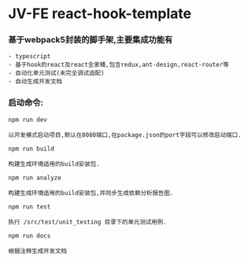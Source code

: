 # JV-FE react-hook-template


### 基于webpack5封装的脚手架,主要集成功能有

    - typescript
    - 基于hook的react及react全家桶,包含redux,ant-design,react-router等
    - 自动化单元测试(未完全调试适配)
    - 自动生成开发文档

### 启动命令:
`npm run dev`
   
    以开发模式启动项目,默认在8080端口,在package.json的port字段可以修改启动端口.

`npm run build`

    构建生成环境适用的build安装包.

`npm run analyze`

    构建生成环境适用的build安装包,并同步生成依赖分析报告图.

`npm run test`
    
    执行 /src/test/unit_testing 目录下的单元测试用例.

`npm run docs`

    根据注释生成开发文档


